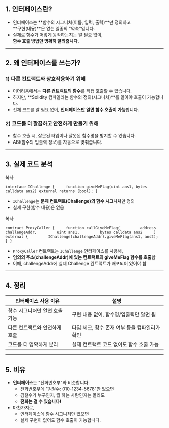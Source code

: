 
## 1. **인터페이스란?**

- 인터페이스는 **함수의 시그니처(이름, 입력, 출력)**만 정의하고  
    **구현(내용)**은 없는 일종의 "약속"입니다.
- 실제로 함수가 어떻게 동작하는지는 알 필요 없이,  
    **함수 호출 방법만 명확히 알려줍니다.**

---

## 2. **왜 인터페이스를 쓰는가?**

### 1) **다른 컨트랙트와 상호작용하기 위해**

- 이더리움에서는 **다른 컨트랙트의 함수**를 직접 호출할 수 있습니다.
- 하지만, **Solidity 컴파일러는 함수의 정의(시그니처)**를 알아야 호출이 가능합니다.
- 전체 코드를 알 필요 없이, **인터페이스만 알면 함수 호출이 가능**합니다.

### 2) **코드를 더 깔끔하고 안전하게 만들기 위해**

- 함수 호출 시, 잘못된 타입이나 잘못된 함수명을 방지할 수 있습니다.
- ABI(함수의 입출력 정보)를 자동으로 맞춰줍니다.

---

## 3. **실제 코드 분석**

복사

`interface IChallenge {     function giveMeFlag(uint ans1, bytes calldata ans2) external returns (bool); }`

- `IChallenge`는 **문제 컨트랙트(Challenge)의 함수 시그니처**만 정의
- 실제 구현(함수 내용)은 없음

복사

`contract ProxyCaller {     function callGiveMeFlag(         address challengeAddr,         uint ans1,         bytes calldata ans2     ) external {         IChallenge(challengeAddr).giveMeFlag(ans1, ans2);     } }`

- `ProxyCaller` 컨트랙트는 `IChallenge` 인터페이스를 사용해,
- **임의의 주소(challengeAddr)에 있는 컨트랙트의 giveMeFlag 함수를 호출**함
- 이때, challengeAddr에 실제 Challenge 컨트랙트가 배포되어 있어야 함

---

## 4. **정리**

|인터페이스 사용 이유|설명|
|---|---|
|함수 시그니처만 알면 호출 가능|구현 내용 없이, 함수명/입출력만 알면 됨|
|다른 컨트랙트와 안전하게 호출|타입 체크, 함수 존재 여부 등을 컴파일러가 확인|
|코드를 더 명확하게 분리|실제 컨트랙트 코드 없이도 함수 호출 가능|

---

## 5. **비유**

- **인터페이스**는 "전화번호부"와 비슷합니다.
    - 전화번호부에 "김철수: 010-1234-5678"만 있으면
    - 김철수가 누구인지, 뭘 하는 사람인지는 몰라도
    - **전화는 걸 수 있습니다!**
- 마찬가지로,
    - 인터페이스에 함수 시그니처만 있으면
    - 실제 구현이 없어도 함수 호출이 가능합니다.